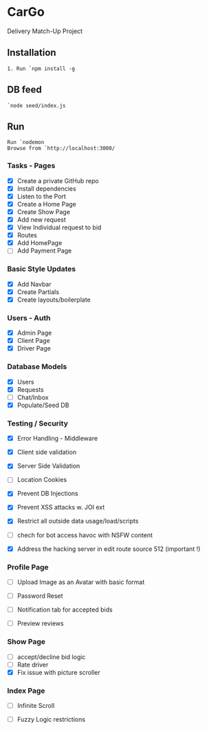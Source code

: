 # CarGo
Delivery Match-Up Project

## Installation


	1. Run `npm install -g

## DB feed
	`node seed/index.js

## Run

	Run `nodemon
	Browse from `http://localhost:3000/


### Tasks - Pages

- [x] Create a private GitHub repo
- [x] Install dependencies
- [x] Listen to the Port
- [x] Create a Home Page
- [x] Create Show Page
- [x] Add new request
- [x] View Individual request to bid
- [x] Routes
- [x] Add HomePage
- [ ] Add Payment Page

### Basic Style Updates
- [x] Add Navbar
- [x] Create Partials
- [x] Create layouts/boilerplate

### Users - Auth
- [x] Admin Page
- [x] Client Page
- [x] Driver Page

### Database Models
- [x] Users
- [x] Requests
- [ ] Chat/Inbox
- [x] Populate/Seed DB

### Testing / Security
- [x] Error Handling - Middleware
- [x] Client side validation 
- [x] Server Side Validation
- [ ] Location Cookies
- [x] Prevent DB Injections
- [x] Prevent XSS attacks w. JOI ext
- [x] Restrict all outside data usage/load/scripts
- [ ] chech for bot access havoc with NSFW content
- [x] Address the hacking server in edit route source 512 (important !)


### Profile Page
- [ ] Upload Image as an Avatar with basic format
- [ ] Password Reset
- [ ] Notification tab for accepted bids
- [ ] Preview reviews


### Show Page
- [ ] accept/decline bid logic
- [ ] Rate driver
- [x] Fix issue with picture scroller

### Index Page
- [ ] Infinite Scroll
- [ ] Fuzzy Logic restrictions





